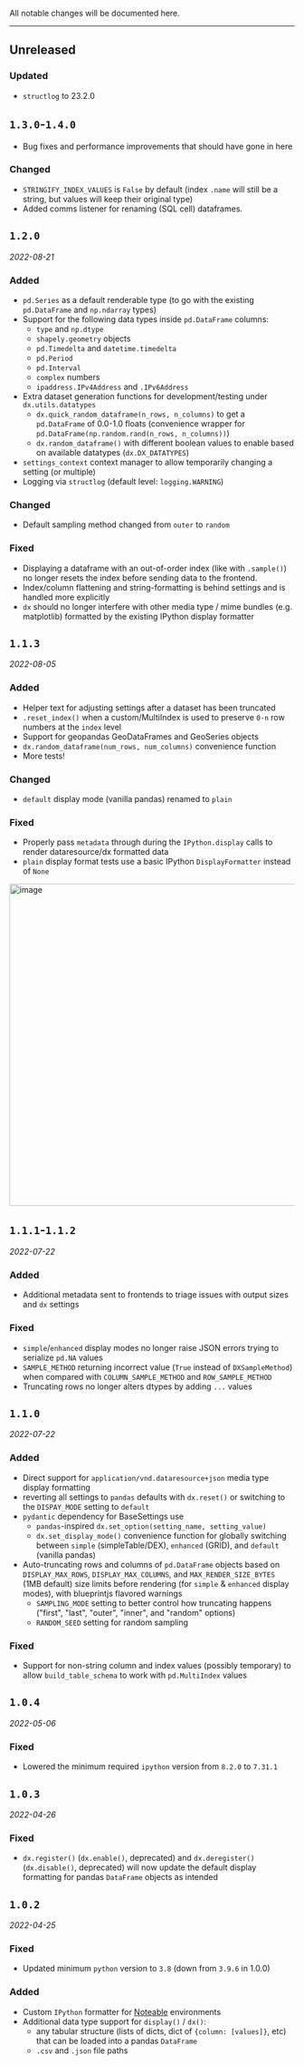 All notable changes will be documented here.

---
## Unreleased

### Updated
- `structlog` to 23.2.0


## `1.3.0`-`1.4.0`
- Bug fixes and performance improvements that should have gone in here

### Changed
- `STRINGIFY_INDEX_VALUES` is `False` by default (index `.name` will still be a string, but values will keep their original type)
- Added comms listener for renaming (SQL cell) dataframes.

## `1.2.0`
_2022-08-21_

### Added
- `pd.Series` as a default renderable type (to go with the existing `pd.DataFrame` and `np.ndarray` types) 
- Support for the following data types inside `pd.DataFrame` columns:
    - `type` and `np.dtype` 
    - `shapely.geometry` objects
    - `pd.Timedelta` and `datetime.timedelta`
    - `pd.Period`
    - `pd.Interval`
    - `complex` numbers
    - `ipaddress.IPv4Address` and `.IPv6Address`
- Extra dataset generation functions for development/testing under `dx.utils.datatypes`
  - `dx.quick_random_dataframe(n_rows, n_columns)` to get a `pd.DataFrame` of 0.0-1.0 floats (convenience wrapper for `pd.DataFrame(np.random.rand(n_rows, n_columns))`)
  - `dx.random_dataframe()` with different boolean values to enable based on available datatypes (`dx.DX_DATATYPES`)
- `settings_context` context manager to allow temporarily changing a setting (or multiple)
- Logging via `structlog` (default level: `logging.WARNING`)

### Changed
- Default sampling method changed from `outer` to `random`
  
### Fixed
- Displaying a dataframe with an out-of-order index (like with `.sample()`) no longer resets the index before sending data to the frontend.
- Index/column flattening and string-formatting is behind settings and is handled more explicitly
- `dx` should no longer interfere with other media type / mime bundles (e.g. matplotlib) formatted by the existing IPython display formatter
   
## `1.1.3`
_2022-08-05_
### Added
- Helper text for adjusting settings after a dataset has been truncated
- `.reset_index()` when a custom/MultiIndex is used to preserve `0-n` row numbers at the `index` level
- Support for geopandas GeoDataFrames and GeoSeries objects
- `dx.random_dataframe(num_rows, num_columns)` convenience function
- More tests!

### Changed
- `default` display mode (vanilla pandas) renamed to `plain`

### Fixed
- Properly pass `metadata` through during the `IPython.display` calls to render dataresource/dx formatted data
- `plain` display format tests use a basic IPython `DisplayFormatter` instead of `None`

<img width="568" alt="image" src="https://user-images.githubusercontent.com/7707189/182971951-52b440ae-f894-4eb0-8941-3cadd78aef0a.png">


## `1.1.1`-`1.1.2`
_2022-07-22_
### Added
- Additional metadata sent to frontends to triage issues with output sizes and `dx` settings
### Fixed
- `simple`/`enhanced` display modes no longer raise JSON errors trying to serialize `pd.NA` values
- `SAMPLE_METHOD` returning incorrect value (`True` instead of `DXSampleMethod`) when compared with `COLUMN_SAMPLE_METHOD` and `ROW_SAMPLE_METHOD`
- Truncating rows no longer alters dtypes by adding `...` values
  
## `1.1.0`
_2022-07-22_
### **Added**
- Direct support for `application/vnd.dataresource+json` media type display formatting
- reverting all settings to `pandas` defaults with `dx.reset()` or switching to the `DISPAY_MODE` setting to `default`
- `pydantic` dependency for BaseSettings use
    - `pandas`-inspired `dx.set_option(setting_name, setting_value)` 
    - `dx.set_display_mode()` convenience function for globally switching between `simple` (simpleTable/DEX), `enhanced` (GRID), and `default` (vanilla pandas)
- Auto-truncating rows and columns of `pd.DataFrame` objects based on `DISPLAY_MAX_ROWS`, `DISPLAY_MAX_COLUMNS`, and `MAX_RENDER_SIZE_BYTES` (1MB default) size limits before rendering (for `simple` & `enhanced` display modes), with blueprintjs flavored warnings
    - `SAMPLING_MODE` setting to better control how truncating happens ("first", "last", "outer", "inner", and "random" options)
    - `RANDOM_SEED` setting for random sampling

### **Fixed**
- Support for non-string column and index values (possibly temporary) to allow `build_table_schema` to work with `pd.MultiIndex` values

## `1.0.4`
_2022-05-06_
### **Fixed**
* Lowered the minimum required `ipython` version from `8.2.0` to `7.31.1`
  
## `1.0.3`
_2022-04-26_
### **Fixed**
* `dx.register()` (`dx.enable()`, deprecated) and `dx.deregister()` (`dx.disable()`, deprecated) will now update the default display formatting for pandas `DataFrame` objects as intended

## `1.0.2`
_2022-04-25_
### **Fixed**
* Updated minimum `python` version to `3.8` (down from `3.9.6` in 1.0.0)

### **Added**
* Custom `IPython` formatter for [Noteable](https://app.noteable.io/) environments
* Additional data type support for `display()` / `dx()`: 
    * any tabular structure (lists of dicts, dict of `{column: [values]}`, etc) that can be loaded into a pandas `DataFrame`
    * `.csv` and `.json` file paths
